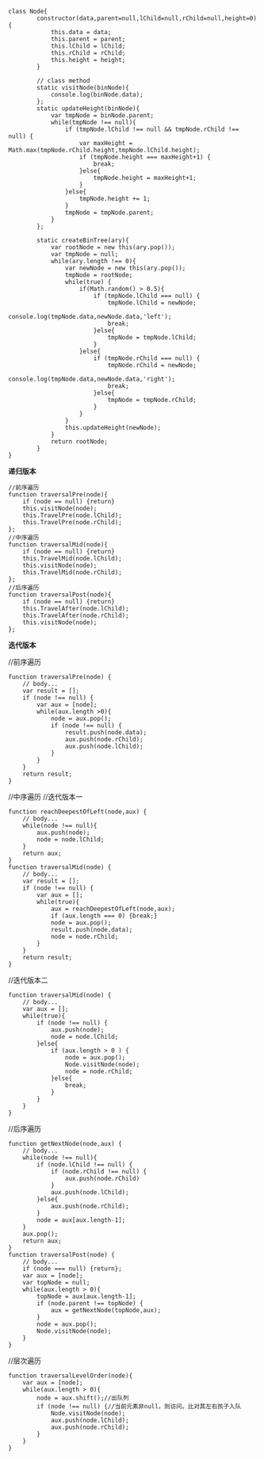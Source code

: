     class Node{
    		constructor(data,parent=null,lChild=null,rChild=null,height=0){
    			this.data = data;
    			this.parent = parent;
    			this.lChild = lChild;
    			this.rChild = rChild;
    			this.height = height;
    		}

    		// class method
    		static visitNode(binNode){
    			console.log(binNode.data);
    		};
    		static updateHeight(binNode){
    			var tmpNode = binNode.parent;
    			while(tmpNode !== null){
    				if (tmpNode.lChild !== null && tmpNode.rChild !== null) {
    					var maxHeight = Math.max(tmpNode.rChild.height,tmpNode.lChild.height);
    					if (tmpNode.height === maxHeight+1) {
    						break;
    					}else{
    						tmpNode.height = maxHeight+1;
    					}
    				}else{
    					tmpNode.height += 1;
    				}
    				tmpNode = tmpNode.parent;
    			}
    		};
    		
    		static createBinTree(ary){
    			var rootNode = new this(ary.pop());
    			var tmpNode = null;
    			while(ary.length !== 0){
    				var newNode = new this(ary.pop());
    				tmpNode = rootNode;
    				while(true) {
    					if(Math.random() > 0.5){
    						if (tmpNode.lChild === null) {
    							tmpNode.lChild = newNode;
    							console.log(tmpNode.data,newNode.data,'left');
    							break;
    						}else{
    							tmpNode = tmpNode.lChild;
    						}
    					}else{
    						if (tmpNode.rChild === null) {
    							tmpNode.rChild = newNode;
    							console.log(tmpNode.data,newNode.data,'right');
    							break;
    						}else{
    							tmpNode = tmpNode.rChild;
    						}
    					}
    				}
    				this.updateHeight(newNode);
    			}
    			return rootNode;
    		}
    }
						
**递归版本**

	//前序遍历
	function traversalPre(node){
		if (node == null) {return}
		this.visitNode(node);
		this.TravelPre(node.lChild);
		this.TravelPre(node.rChild);
	};
	//中序遍历
	function traversalMid(node){
		if (node == null) {return}
		this.TravelMid(node.lChild);
		this.visitNode(node);
		this.TravelMid(node.rChild);
	};
	//后序遍历
	function traversalPost(node){
		if (node == null) {return}
		this.TravelAfter(node.lChild);
		this.TravelAfter(node.rChild);
		this.visitNode(node);
	};

**迭代版本**
		
//前序遍历

    function traversalPre(node) {
        // body...
        var result = [];
        if (node !== null) {
            var aux = [node];
            while(aux.length >0){
                node = aux.pop();
                if (node !== null) {
                    result.push(node.data);
                    aux.push(node.rChild);
                    aux.push(node.lChild);
                }
            }
        }
        return result;          
    }

//中序遍历
//迭代版本一

    function reachDeepestOfLeft(node,aux) {
    	// body...
    	while(node !== null){
    		aux.push(node);
    		node = node.lChild;
    	}
    	return aux;
    }
    function traversalMid(node) {
    	// body...
    	var result = [];
    	if (node !== null) {
    		var aux = [];
    		while(true){
    			aux = reachDeepestOfLeft(node,aux);
    			if (aux.length === 0) {break;}
    			node = aux.pop();
    			result.push(node.data);
    			node = node.rChild;
    		}
    	}
    	return result;          
    }
//迭代版本二

    function traversalMid(node) {
    	// body...
    	var aux = [];
    	while(true){
    		if (node !== null) {
    			aux.push(node);
    			node = node.lChild;
    		}else{
    			if (aux.length > 0 ) {
    				node = aux.pop();
    				Node.visitNode(node);
    				node = node.rChild;
    			}else{
    				break;
    			}
    		}
    	}
    }

//后序遍历

    function getNextNode(node,aux) {
    	// body...
    	while(node !== null){
    		if (node.lChild !== null) {
    			if (node.rChild !== null) {
    				aux.push(node.rChild)
    			}
    			aux.push(node.lChild);
    		}else{
    			aux.push(node.rChild);
    		}
    		node = aux[aux.length-1];
    	}
    	aux.pop();
    	return aux;
    }
    function traversalPost(node) {
    	// body...
    	if (node === null) {return};
    	var aux = [node];
    	var topNode = null;
    	while(aux.length > 0){
    		topNode = aux[aux.length-1];
    		if (node.parent !== topNode) {
    			aux = getNextNode(topNode,aux);
    		}
    		node = aux.pop();
    		Node.visitNode(node);
    	}
    }

//层次遍历

    function traversalLevelOrder(node){
        var aux = [node];
        while(aux.length > 0){
            node = aux.shift();//出队列
            if (node !== null) {//当前元素非null，则访问。比对其左右孩子入队
                Node.visitNode(node);
                aux.push(node.lChild);
                aux.push(node.rChild);
            }
        }
    }